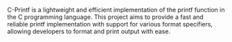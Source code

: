 C-Printf is a lightweight and efficient implementation of the printf function in the C programming language. This project aims to provide a fast and reliable printf implementation with support for various format specifiers, allowing developers to format and print output with ease.
